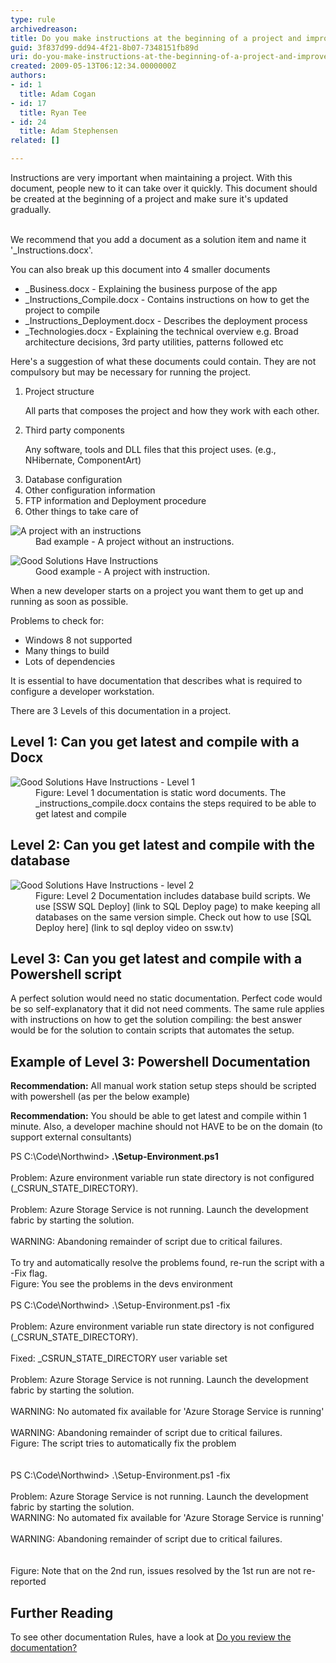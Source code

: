 ```yaml
---
type: rule
archivedreason: 
title: Do you make instructions at the beginning of a project and improve them gradually?
guid: 3f837d99-dd94-4f21-8b07-7348151fb89d
uri: do-you-make-instructions-at-the-beginning-of-a-project-and-improve-them-gradually
created: 2009-05-13T06:12:34.0000000Z
authors:
- id: 1
  title: Adam Cogan
- id: 17
  title: Ryan Tee
- id: 24
  title: Adam Stephensen
related: []

---
```



Instructions are&#160;very important when maintaining a project. With this document, people new to it can take over it quickly. This document should be created at the beginning of a project and make sure it's updated gradually. ​​
<br><excerpt class='endintro'></excerpt><br>
<p>We recommend that you add a document as a solution item and name it '_Instructions.docx'. <br></p>
<p>You can also break up this document into 4 smaller documents</p>
<ul><li>_Business.docx - Explaining the business purpose of the app</li>
<li>_Instructions_Compile.docx - Contains instructions on how to get the project to compile</li>
<li>_Instructions_Deployment.docx - Describes the deployment process</li>
<li>_Technologies.docx - Explaining the technical overview e.g. Broad 
architecture decisions, 3rd party utilities, patterns followed etc</li></ul>
<p>Here's a suggestion of what these documents could contain. They are not compulsory but may be necessary for running the project. </p>
<ol><li>Project structure <p>All parts that composes the project and how they work with each other.</p></li>
<li>Third party components <p>Any software, tools and DLL files that this project uses. (e.g., NHibernate, ComponentArt)</p></li>
<li>Database configuration </li>
<li>Other configuration information</li>
<li>FTP information and Deployment procedure </li>
<li>Other things to take care of </li></ol>
<dl class="badImage"><dt><img border="0" src="/SoftwareDevelopment/RulesToBetterDotNETProjects/PublishingImages/BadNetProject.JPG" alt="A project with an instructions" style="border-width&#58;0px;border-style&#58;solid;border-color&#58;-moz-use-text-color;" /> </dt>
<dd>Bad example - A project without an instructions. </dd></dl>
<dl class="goodImage"><dt><img alt="Good Solutions Have Instructions" src="/SoftwareDevelopment/RulestobetterArchitectureandCodeReview/PublishingImages/ProjectDocumentation.jpg" /></dt>
<dd>Good example - A project with instruction. </dd></dl>

<p>When a new developer starts on a project you want them to get up and running as soon as possible.</p>
<p>Problems to check for&#58;</p>
<ul>
<li> Windows 8 not supported</li>
<li>Many things to build</li>
<li>Lots of dependencies</li>
</ul>
<p>It is essential to have documentation that describes what is required to configure a developer workstation.</p>
<p>There are 3 Levels of this documentation in a project.</p>
<h2>Level 1&#58; Can you get latest and compile with a Docx </h2>
<dl class="image"><dt><img alt="Good Solutions Have Instructions - Level 1" src="/SoftwareDevelopment/RulesToBetterDotNETProjects/PublishingImages/instructions-level1.jpg" /></dt>
<dd>Figure&#58; Level 1 documentation is static word documents. The _instructions_compile.docx contains the steps required to be able to get latest and compile</dd></dl>

<h2>Level 2&#58; Can you get latest and compile with the database </h2>
<dl class="image"><dt><img alt="Good Solutions Have Instructions - level 2" src="/SoftwareDevelopment/RulesToBetterDotNETProjects/PublishingImages/instructions-level2.jpg" /></dt>
<dd>Figure&#58; Level 2 Documentation includes database build scripts. We use [SSW SQL Deploy] (link to SQL Deploy page) to make keeping all databases on the same version simple. Check out how to use [SQL Deploy here] (link to sql deploy video on ssw.tv)</dd></dl>

<h2>Level 3&#58; Can you get latest and compile  with a Powershell script</h2>

<p>A perfect solution would need no static documentation. Perfect code would be so self-explanatory that it did not need comments. The same rule applies with instructions on how to get the solution compiling&#58; the best answer would be for the solution to contain scripts that automates the setup.</p>
<h2>Example of Level 3&#58; Powershell Documentation</h2>

<p><strong>Recommendation&#58;</strong> All manual work station setup steps should be scripted with powershell (as per the below example)</p>
<p><strong>Recommendation&#58;</strong> You should be able to get latest and compile within 1 minute. Also, a developer machine should not HAVE to be on the domain (to support external consultants)</p>
<div class="ssw-rteStyle-GreyBox">PS C&#58;\Code\Northwind&gt;<strong> .\Setup-Environment.ps1</strong><br><br>Problem&#58; Azure environment variable run state directory is not configured (_CSRUN_STATE_DIRECTORY).<br>&#160;<br>Problem&#58; Azure Storage Service is not running. Launch the development fabric by starting the solution.<br>&#160;<br>WARNING&#58; Abandoning remainder of script due to critical failures.<br>&#160;<br>To try and automatically resolve the problems found, re-run the script with a -Fix flag.<br></div>
<span class="ssw-rteStyle-FigureNormal">Figure&#58; You see the problems in the devs environment</span>
<div class="ssw-rteStyle-GreyBox"><br>PS C&#58;\Code\Northwind&gt; .\Setup-Environment.ps1 -fix<br><br>Problem&#58; Azure environment variable run state directory is not configured (_CSRUN_STATE_DIRECTORY).<br><br>Fixed&#58; _CSRUN_STATE_DIRECTORY user variable set<br>&#160;<br>Problem&#58; Azure Storage Service is not running. Launch the development fabric by starting the solution.<br><br>WARNING&#58; No automated fix available for 'Azure Storage Service is running'<br>&#160;<br>WARNING&#58; Abandoning remainder of script due to critical failures.<br></div>
<span class="ssw-rteStyle-FigureNormal">Figure&#58; The script tries to automatically fix the problem<br></span>
<div class="ssw-rteStyle-GreyBox"><br><br>PS C&#58;\Code\Northwind&gt; .\Setup-Environment.ps1 -fix<br><br>Problem&#58; Azure Storage Service is not running. Launch the development fabric by starting the solution.<br>WARNING&#58; No automated fix available for 'Azure Storage Service is running'<br><br>WARNING&#58; Abandoning remainder of script due to critical failures.<br><br><br></div>
<span class="ssw-rteStyle-FigureNormal">Figure&#58; Note that on the 2nd run, issues resolved by the 1st run are not re-reported</span>

<h2>Further Reading</h2>
<p>To see other documentation Rules, have a look at <a href="/SoftwareDevelopment/RulestobetterArchitectureandCodeReview/Pages/DoYouReviewTheDocumentation.aspx">Do you review the documentation? </a></p>


